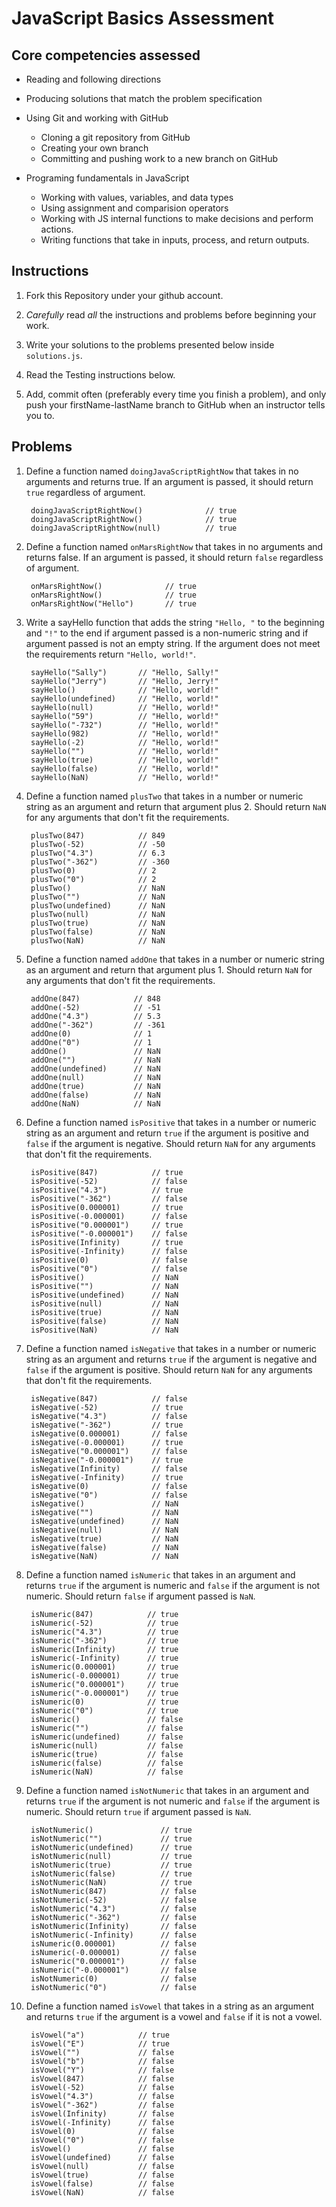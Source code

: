 # JavaScript Basics Assessment

## Core competencies assessed

- Reading and following directions
- Producing solutions that match the problem specification
- Using Git and working with GitHub
    - Cloning a git repository from GitHub
    - Creating your own branch
    - Committing and pushing work to a new branch on GitHub

- Programing fundamentals in JavaScript
    - Working with values, variables, and data types
    - Using assignment and comparision operators
    - Working with JS internal functions to make decisions and perform actions.
    - Writing functions that take in inputs, process, and return outputs.


## Instructions

1. Fork this Repository under your github account.

1. *Carefully* read *all* the instructions and problems before beginning your work.

1. Write your solutions to the problems presented below inside `solutions.js`.

1. Read the Testing instructions below.

1. Add, commit often (preferably every time you finish a problem), and only push your firstName-lastName branch to GitHub when an instructor tells you to.

## Problems

1. Define a function named `doingJavaScriptRightNow` that takes in no arguments and returns true. If an argument is passed, it should return `true` regardless of argument.

        doingJavaScriptRightNow()              // true
        doingJavaScriptRightNow()              // true
        doingJavaScriptRightNow(null)          // true

1. Define a function named `onMarsRightNow` that takes in no arguments and returns false. If an argument is passed, it should return `false` regardless of argument.

        onMarsRightNow()              // true
        onMarsRightNow()              // true
        onMarsRightNow("Hello")       // true

1. Write a sayHello function that adds the string `"Hello, "` to the beginning and `"!"` to the end if argument passed is a non-numeric string and if argument passed is not an empty string. If the argument does not meet the requirements return `"Hello, world!"`.

        sayHello("Sally")       // "Hello, Sally!"
        sayHello("Jerry")       // "Hello, Jerry!"
        sayHello()              // "Hello, world!"
        sayHello(undefined)     // "Hello, world!"
        sayHello(null)          // "Hello, world!"
        sayHello("59")          // "Hello, world!"
        sayHello("-732")        // "Hello, world!"
        sayHello(982)           // "Hello, world!"
        sayHello(-2)            // "Hello, world!"
        sayHello("")            // "Hello, world!"
        sayHello(true)          // "Hello, world!"
        sayHello(false)         // "Hello, world!"
        sayHello(NaN)           // "Hello, world!"

1. Define a function named `plusTwo` that takes in a number or numeric string as an argument and return that argument plus 2. Should return `NaN` for any arguments that don't fit the requirements.

        plusTwo(847)            // 849
        plusTwo(-52)            // -50
        plusTwo("4.3")          // 6.3
        plusTwo("-362")         // -360
        plusTwo(0)              // 2
        plusTwo("0")            // 2
        plusTwo()               // NaN
        plusTwo("")             // NaN
        plusTwo(undefined)      // NaN
        plusTwo(null)           // NaN
        plusTwo(true)           // NaN
        plusTwo(false)          // NaN
        plusTwo(NaN)            // NaN

1. Define a function named `addOne` that takes in a number or numeric string as an argument and return that argument plus 1. Should return `NaN` for any arguments that don't fit the requirements.

        addOne(847)            // 848
        addOne(-52)            // -51
        addOne("4.3")          // 5.3
        addOne("-362")         // -361
        addOne(0)              // 1
        addOne("0")            // 1
        addOne()               // NaN
        addOne("")             // NaN
        addOne(undefined)      // NaN
        addOne(null)           // NaN
        addOne(true)           // NaN
        addOne(false)          // NaN
        addOne(NaN)            // NaN

1. Define a function named `isPositive` that takes in a number or numeric string as an argument and return `true` if the argument is positive and `false` if the argument is negative. Should return `NaN` for any arguments that don't fit the requirements.

        isPositive(847)            // true
        isPositive(-52)            // false
        isPositive("4.3")          // true
        isPositive("-362")         // false
        isPositive(0.000001)       // true
        isPositive(-0.000001)      // false
        isPositive("0.000001")     // true
        isPositive("-0.000001")    // false
        isPositive(Infinity)       // true
        isPositive(-Infinity)      // false
        isPositive(0)              // false
        isPositive("0")            // false
        isPositive()               // NaN
        isPositive("")             // NaN
        isPositive(undefined)      // NaN
        isPositive(null)           // NaN
        isPositive(true)           // NaN
        isPositive(false)          // NaN
        isPositive(NaN)            // NaN

1. Define a function named `isNegative` that takes in a number or numeric string as an argument and returns `true` if the argument is negative and `false` if the argument is positive. Should return `NaN` for any arguments that don't fit the requirements.

        isNegative(847)            // false
        isNegative(-52)            // true
        isNegative("4.3")          // false
        isNegative("-362")         // true
        isNegative(0.000001)       // false
        isNegative(-0.000001)      // true
        isNegative("0.000001")     // false
        isNegative("-0.000001")    // true
        isNegative(Infinity)       // false
        isNegative(-Infinity)      // true
        isNegative(0)              // false
        isNegative("0")            // false
        isNegative()               // NaN
        isNegative("")             // NaN
        isNegative(undefined)      // NaN
        isNegative(null)           // NaN
        isNegative(true)           // NaN
        isNegative(false)          // NaN
        isNegative(NaN)            // NaN

1. Define a function named `isNumeric` that takes in an argument and returns `true` if the argument is numeric and `false` if the argument is not numeric. Should return `false` if argument passed is `NaN`.

        isNumeric(847)            // true
        isNumeric(-52)            // true
        isNumeric("4.3")          // true
        isNumeric("-362")         // true
        isNumeric(Infinity)       // true
        isNumeric(-Infinity)      // true
        isNumeric(0.000001)       // true
        isNumeric(-0.000001)      // true
        isNumeric("0.000001")     // true
        isNumeric("-0.000001")    // true
        isNumeric(0)              // true
        isNumeric("0")            // true
        isNumeric()               // false
        isNumeric("")             // false
        isNumeric(undefined)      // false
        isNumeric(null)           // false
        isNumeric(true)           // false
        isNumeric(false)          // false
        isNumeric(NaN)            // false

1. Define a function named `isNotNumeric` that takes in an argument and returns `true` if the argument is not numeric and `false` if the argument is numeric. Should return `true` if argument passed is `NaN`.

        isNotNumeric()               // true
        isNotNumeric("")             // true
        isNotNumeric(undefined)      // true
        isNotNumeric(null)           // true
        isNotNumeric(true)           // true
        isNotNumeric(false)          // true
        isNotNumeric(NaN)            // true
        isNotNumeric(847)            // false
        isNotNumeric(-52)            // false
        isNotNumeric("4.3")          // false
        isNotNumeric("-362")         // false
        isNotNumeric(Infinity)       // false
        isNotNumeric(-Infinity)      // false
        isNumeric(0.000001)          // false
        isNumeric(-0.000001)         // false
        isNumeric("0.000001")        // false
        isNumeric("-0.000001")       // false
        isNotNumeric(0)              // false
        isNotNumeric("0")            // false

1. Define a function named `isVowel` that takes in a string as an argument and returns `true` if the argument is a vowel and `false` if it is not a vowel.

        isVowel("a")            // true
        isVowel("E")            // true
        isVowel("")             // false
        isVowel("b")            // false
        isVowel("Y")            // false
        isVowel(847)            // false
        isVowel(-52)            // false
        isVowel("4.3")          // false
        isVowel("-362")         // false
        isVowel(Infinity)       // false
        isVowel(-Infinity)      // false
        isVowel(0)              // false
        isVowel("0")            // false
        isVowel()               // false
        isVowel(undefined)      // false
        isVowel(null)           // false
        isVowel(true)           // false
        isVowel(false)          // false
        isVowel(NaN)            // false